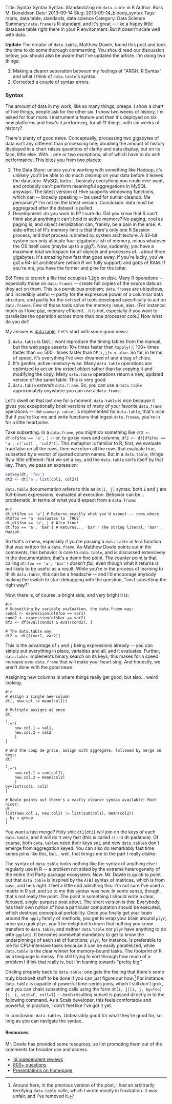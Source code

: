 Title: Syntax Syntax Syntax: Standardizing on `data.table` in R
Author: Ross M. Donaldson
Date: 2013-09-14
Slug: 2013-09-14_bloody_syntax
Tags: rstats, data.table, standards, data science
Category: Data Science
Summary: `data.frame` is R-standard, and it's great -- like a happy little database table right there in your R environment. But it doesn't scale well with data.

**Update** The creator of `data.table`, Matthew Dowle, found this post and took the time to do some thorough commenting. You should read our discussion below; you should also be aware that I've updated the article. I'm doing two things:

1. Making a clearer separation between my feelings of "ARGH, R Syntax" and what I think of `data.table`'s syntax.
2. Corrected a couple of syntax errors.

### Syntax
The amount of data in my work, like so many things, creeps. I show a chart of five things, people ask for the other six. I show two weeks of history, I'm asked for four more. I instrument a feature and then it's deployed on six new platforms and how's it performing, for all 11 things, with six weeks of history?

There's plenty of good news. Conceptually, processing two gigabytes of data isn't any different than processing one; doubling the amount of history displayed in a chart raises questions of clarity and data display, but on its face, little else. With... one or two exceptions, all of which have to do with performance. This bites you from two places:

1. The Data Store: unless you're working with something like Hadoop, it's unlikely you'll be able to do much cleanup on your data before it leaves the datastore. MySQL lacks... basically everything you could ever want, and probably can't perform meaningful aggregations in MySQL anyways. The latest version of Hive supports windowing functions, which can -- broadly speaking -- be used for outlier cleanup. Me personally? I'm not on the latest version. Conclusion: data must be aggregated after the dataset is pulled.
2. Development: do you work in R? I sure do. Did you know that R can't think about anything it can't hold in active memory? No paging, cool as paging is, and object serialization can, frankly, be a pain in the arse. A side-effect of R's memory limit is that there's only one R Session process, and _that_ process is limited by system architecture. A 32-bit system can only allocate four-gigabytes-ish of memory, minus whatever the OS itself uses (maybe up to a gig?). Now, suddenly, you have a maximum total workspace for all objects and processes of... about three gigabytes. It's amazing how fast that goes away. If you're lucky, you've got a 64-bit architecture (which R will fully support) and gobs of RAM. If you're me, you have the former and pine for the latter.

So! Time to crunch a file that occupies 1.2gb on disk. Many R operations -- especially those on `data.frames` -- create full copies of the source data as they act on them. This is a pernicious problem; `data.frame`s are ubiquitous, and incredibly useful -- partly for the expressive power of a columnar data structure, and partly for the rich set of tools developed specifically to act on `data.frame`s. Few of those tools solve the memory issue, alas. (For instance: much as I love [plyr](http://plyr.had.co.nz/), memory efficient... it is not, especially if you want to parallelize the operation across more than one processor core.) Now what do you do?

My answer is [data.table](http://datatable.r-forge.r-project.org/). Let's start with some good news:

1. `data.table` is fast. I wont reproduce the timing tables from the manual, but the web page asserts: 10+ times faster than `tapply()`; 100+ times faster than `==`; 500+ times faster than `DF[i,j]<-v alue`. So far, in terms of speed, it's everything I've ever dreamed of and a bag of chips.
2. It's gentler, active-memory-wise. Many `data.table` operations are optimized to act _on the extant object_ rather than by copying it and modifying the copy. Many `data.table` operations return a new, updated version of the same table. This is very good.
3. `data.table` _extends_ `data.frame`. So, you can use a `data.table` approximately anywhere you can use a `data.frame`.

Let's dwell on that last one for a moment. `data.table` is nice because it gives you exceptionally brisk versions of many of your favorite `data.frame` operations -- like `summary`. `subset` is implemented for `data.table`, that's nice. But if you're like me and write functions that ingest `data.frames`, you're in for a little heartache.

Take subsetting. In a `data.frame`, you might do something like `df2 <- df[df$foo == 'a', ]` -- or, to go by rows and columns, `df2 <- df[df$foo == 'a', c('col1', 'col2')]`. This metaphor is familiar to R; first, we evaluate true/false on all the rows, then we return all the rows that evaluate true, subsetted by a vector of quoted column names. But in a `data.table`, things fly a little different: first we set a `key`, and the `data.table` sorts itself by that key. Then, we pass an expression:

```r
setkey(dt, 'foo')
dt2 <- dt['a', list(col1, col2)]
```

`data.table` documentation refers to this as `dt[i, j]` syntax; both `i` and `j` are full-blown expressions, evaluated at execution. Behavior can be... problematic, in terms of what you'd expect from a `data.frame`:

    #!r
    dt[dt$foo == 'a'] # Returns exactly what you'd expect -- rows where dt$foo == 'a' evaluates to `TRUE`
    dt[dt$foo == 'a', ] # Also fine!
    dt[foo == 'a', 'bar'] # Returns... 'bar'! The string literal, 'bar'. Huzzah.

So that's a mess, especially if you're passing a `data.table` in to a function that was written for a `data.frame`. As Matthew Dowle points out in the comments, this behavior _is_ core to `data.table`, and is discussed extensively in the documentation; that's a damn fine point. The counter point is that calling `dt[foo == 'a', 'bar']` _doesn't fail_, even though what it returns is not likely to be useful as a result. While you're in the process of learning to think `data.table`, this can be a headache -- and I'd encourage anybody making the switch to start debugging with the question, "am I subsetting the right way?"

Now, there is, of course, a bright side, and very bright it is:

	#!r
    # Subsetting by variable evaluation, the data.frame way:
    cond1 <- expression(df$foo == var1)
    cond2 <- expression(df$bar == var2)
    df2 <- df[eval(cond1) & eval(cond2), ]

    # The data.table way
    dt2 <- dt[J(var1, var2)]


This is the advantage of `i` and `j` being expressions already -- you can simply put everything in place, variables and all, and it evaluates. Further, `data.table` implements binary search on its keys; this makes for a speed increase over `data.frame` that will make your heart sing. And honestly, we aren't done with the good news.

Assigning new columns is where things really get good, but also... weird looking.

    #!r
    # Assign a single new column
    dt[, new.col := mean(col1)]

    # Multiple assigns at once
    dt[
    ,
    ':='(
        new.col.1 = val1,
        new.col.2 = val2
        )
    ]

    # And the coup de grace, assign with aggregate, followed by merge on keys:
    dt[
    ,
    ':='(
        new.col.1 = sum(col1),
        new.col.2 = mean(col2)
        )
    by=list(col1, col2)
    ]

	# Dowle points out there's a vastly clearer syntax available! Much nicer:
    dt[
    list(new.col.1, new.col2) := list(sum(col1), mean(col2))
    , by = group
    ]

You want a fast merge? Holy shit: `dt1[dt2]` will join on the keys of each `data.table`, and it will do it very fast (this is called `J()` in dt-parlance). Of course, both `data.table`s need their keys set, and new `data.table`s don't emerge from aggregation keyed. You can also do remarkably fast time series joins like this, but... well, that brings me to the part I really dislike:

The syntax of `data.table` looks nothing like the syntax of anything else I regularly use in R -- a problem not aided by the extreme heterogeneity of the entire 3rd Party package ecosystem. Now: Mr. Dowle is quick to point out that `data.table` is inspired by the `A[B]` syntax of matrices, which is from `base`, and he's right. I feel a little odd admitting this: I'm not sure I've used a matrix in R yet, and so to me this syntax was new. In some sense, though, that's not really the point. The point is something I should write a clear, focused, single-purpose post about. The short version is this: Everybody has their own notion of how a particular computation should be executed, which destroys conceptual portability. Once you finally get your brain around the `apply` family of methods, you get to wrap your brain around `plyr`; once you grok `plyr`, you'll be delighted to learn that nothing you know transfers to `data.table`, and neither `data.table` nor `plyr` have anything to do with `ggplot2`. It becomes somewhat mandatory to get to know the underpinnings of each set of functions; `plyr`, for instance, is preferable to me for CPU-intensive tasks because it can be easily parallelized, while `data.table` is the clear winner for memory-bound tasks. The footprint of R as a language is messy. I'm still trying to sort through how much of a problem I think that really is, but I'm leaning towards "pretty big."

Circling properly back to `data.table`: one gets the feeling that there's some truly blackbelt stuff to be done if you can just figure out _how_.[^redacted] For instance: `data.table` is capable of powerful time-series joins, which I still don't grok, and you can chain subsetting calls using the form `dt[i, j][i, j, by=foo][i, j, with=F, roll=T]` -- each resulting subset is passed directly in to the following command. As a Scala developer, this feels comfortable and powerful; in practice, I don't feel like I've got it yet.

In conclusion: `data.tables`. Unbearably good for what they're good for, so long as you can navigate the syntax..


#### Resources

Mr. Dowle has provided some resources, so I'm promoting them out of the comments for broader use and access.

* [19 independent reviews](http://crantastic.org/packages/data-table)
* [800+ questions](http://stackoverflow.com/questions/tagged/data.table)
* [Presentations on homepage](http://datatable.r-forge.r-project.org/)


[^redacted]: Around here, in the previous version of the post, I had an arbitrarily terrifying `data.table` calln, which I wrote mostly in frustration. It was unfair, and I've removed it.
